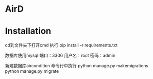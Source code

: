 # AirD

# Installation
cd到文件夹下打开cmd
执行 pip install -r requirements.txt

数据库使用mysql
端口：3306
用户名：root
密码：admin

新建数据库aircondition
命令行中执行 python manage.py makemigrations
            python manage.py migrate
